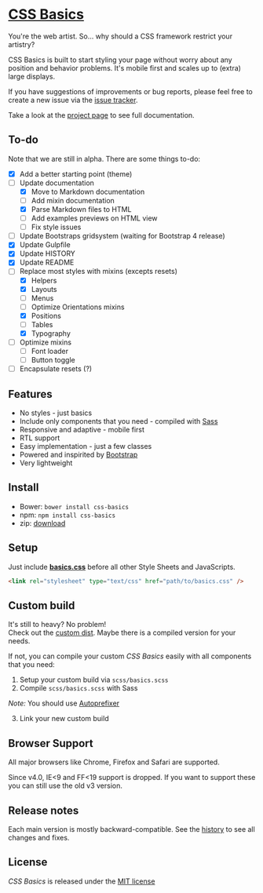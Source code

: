 # [CSS Basics](http://christoph-heich.de/css-basics)

You're the web artist. So... why should a CSS framework restrict your artistry?

CSS Basics is built to start styling your page without worry about any position
and behavior problems. It's mobile first and scales up to (extra) large displays.

If you have suggestions of improvements or bug reports, please feel free to
create a new issue via the [issue tracker](https://github.com/cheich/CSS-Basics/issues).

Take a look at the [project page](http://christoph-heich.de/css-basics) to see
full documentation.

## To-do

Note that we are still in alpha. There are some things to-do:

- [x] Add a better starting point (theme)
- [ ] Update documentation
  - [x] Move to Markdown documentation
  - [ ] Add mixin documentation
  - [x] Parse Markdown files to HTML
  - [ ] Add examples previews on HTML view
  - [ ] Fix style issues
- [ ] Update Bootstraps gridsystem (waiting for Bootstrap 4 release)
- [x] Update Gulpfile
- [x] Update HISTORY
- [x] Update README
- [ ] Replace most styles with mixins (excepts resets)
  - [x] Helpers
  - [x] Layouts
  - [ ] Menus
  - [ ] Optimize Orientations mixins
  - [x] Positions
  - [ ] Tables
  - [x] Typography
- [ ] Optimize mixins
  - [ ] Font loader
  - [ ] Button toggle
- [ ] Encapsulate resets (?)

## Features

- No styles - just basics
- Include only components that you need - compiled with [Sass](http://sass-lang.com/)
- Responsive and adaptive - mobile first
- RTL support
- Easy implementation - just a few classes
- Powered and inspirited by [Bootstrap](http://getbootstrap.com/)
- Very lightweight

## Install

- Bower: `bower install css-basics`
- npm: `npm install css-basics`
- zip: [download](https://github.com/cheich/CSS-Basics/archive/master.zip)

## Setup

Just include [__basics.css__](/dist/basics.css) before all other Style Sheets
and JavaScripts.

```html
<link rel="stylesheet" type="text/css" href="path/to/basics.css" />
```

## Custom build

It's still to heavy? No problem!<br />
Check out the [custom dist](/dist/custom). Maybe there is a compiled version
for your needs.

If not, you can compile your custom _CSS Basics_ easily with all components
that you need:

1. Setup your custom build via `scss/basics.scss`
2. Compile `scss/basics.scss` with Sass

  _Note:_ You should use [Autoprefixer](https://github.com/postcss/autoprefixer)

3. Link your new custom build

## Browser Support

All major browsers like Chrome, Firefox and Safari are supported.

Since v4.0, IE<9 and FF<19 support is dropped. If you want to support these you
can still use the old v3 version.

## Release notes

Each main version is mostly backward-compatible.
See the [history](https://github.com/cheich/CSS-Basics/blob/master/HISTORY.md)
to see all changes and fixes.

## License

_CSS Basics_ is released under the
[MIT license](https://github.com/cheich/CSS-Basics/blob/master/LICENSE)
